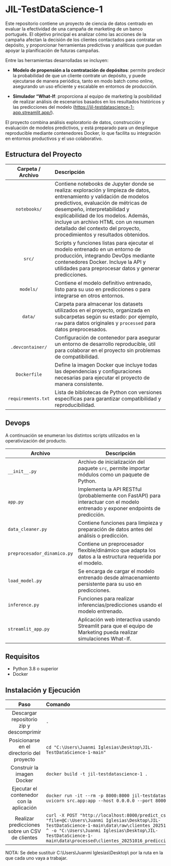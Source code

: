 # JIL-TestDataScience-1

Este repositorio contiene un proyecto de ciencia de datos centrado en evaluar la efectividad de una campaña de marketing de un banco portugués. El objetivo principal es analizar cómo las acciones de la campaña afectan la decisión de los clientes contactados para contratar un depósito, y proporcionar herramientas predictivas y analíticas que puedan apoyar la planificación de futuras campañas.

Entre las herramientas desarrolladas se incluyen:

- **Modelo de propensión a la contratación de depósitos**: permite predecir la probabilidad de que un cliente contrate un depósito, y puede ejecutarse de manera periódica, tanto en modo batch como online, asegurando un uso eficiente y escalable en entornos de producción.

- **Simulador “What-If**: proporciona al equipo de marketing la posibilidad de realizar análisis de escenarios basados en los resultados históricos y las predicciones del modelo (https://jil-testdatascience-1-app.streamlit.app/).

El proyecto combina análisis exploratorio de datos, construcción y evaluación de modelos predictivos, y está preparado para un despliegue reproducible mediante contenedores Docker, lo que facilita su integración en entornos productivos y el uso colaborativo.

## Estructura del Proyecto

| Carpeta / Archivo      | Descripción |
|:---------------------:|:------------|
| `notebooks/`           | Contiene notebooks de Jupyter donde se realiza: exploración y limpieza de datos, entrenamiento y validación de modelos predictivos, evaluación de métricas de desempeño, interpretabilidad y explicabilidad de los modelos. Además, incluye un archivo HTML con un resumen detallado del contexto del proyecto, procedimientos y resultados obtenidos. |
| `src/`                 | Scripts y funciones listas para ejecutar el modelo entrenado en un entorno de producción, integrando DevOps mediante contenedores Docker. Incluye la API y utilidades para preprocesar datos y generar predicciones. |
| `models/`              | Contiene el modelo definitivo entrenado, listo para su uso en predicciones o para integrarse en otros entornos. |
| `data/`                | Carpeta para almacenar los datasets utilizados en el proyecto, organizada en subcarpetas según su estado: por ejemplo, `raw` para datos originales y `processed` para datos preprocesados. |
| `.devcontainer/`       | Configuración de contenedor para asegurar un entorno de desarrollo reproducible, útil para colaborar en el proyecto sin problemas de compatibilidad. |
| `Dockerfile`           | Define la imagen Docker que incluye todas las dependencias y configuraciones necesarias para ejecutar el proyecto de manera consistente. |
| `requirements.txt`     | Lista de bibliotecas de Python con versiones específicas para garantizar compatibilidad y reproducibilidad. |

## Devops

A continuación se enumeran los distintos scripts utilizados en la operativización del producto.

| Archivo                     | Descripción |
|-----------------------------|-------------|
| `__init__.py`               | Archivo de inicialización del paquete `src`, permite importar módulos como un paquete de Python. |
| `app.py`                    | Implementa la API RESTful (probablemente con FastAPI) para interactuar con el modelo entrenado y exponer endpoints de predicción. |
| `data_cleaner.py`           | Contiene funciones para limpieza y preparación de datos antes del análisis o predicción. |
| `preprocesador_dinamico.py`| Contiene un preprocesador flexible/dinámico que adapta los datos a la estructura requerida por el modelo. |
| `load_model.py`             | Se encarga de cargar el modelo entrenado desde almacenamiento persistente para su uso en predicciones. |
| `inference.py`              | Funciones para realizar inferencias/predicciones usando el modelo entrenado. |
| `streamlit_app.py`          | Aplicación web interactiva usando Streamlit para que el equipo de Marketing pueda realizar simulaciones What-If. |

## Requisitos

- Python 3.8 o superior
- Docker

## Instalación y Ejecución

| Paso | Comando |
|:----:|:-------|
| Descargar repositorio zip y descomprimir | `-` |
| Posicionarse en el directorio del proyecto | `cd "C:\Users\Juanmi Iglesias\Desktop\JIL-TestDataScience-1-main"` |
| Construir la imagen Docker | `docker build -t jil-testdatascience-1 .` |
| Ejecutar el contenedor con la aplicación | `docker run -it --rm -p 8000:8000 jil-testdatascience-1 uvicorn src.app:app --host 0.0.0.0 --port 8000 --reload` |
| Realizar predicciones sobre un CSV de clientes | `curl -X POST "http://localhost:8000/predict_csv" ^ -F "file=@C:\Users\Juanmi Iglesias\Desktop\JIL-TestDataScience-1-main\data\raw\clientes_20251016.csv" ^ -o "C:\Users\Juanmi Iglesias\Desktop\JIL-TestDataScience-1-main\data\processed\clientes_20251016_predicciones.csv"` |

NOTA: Se debe sustituir C:\Users\Juanmi Iglesias\Desktop\ por la ruta en la que cada uno vaya a trabajar.
